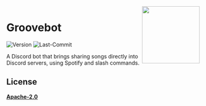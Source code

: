 <img src="https://github.com/Glitchood101/Groovebot/blob/main/GrooveBot_Logo.png" align="right" width="150" height="150" />

# Groovebot 
![Version](https://img.shields.io/badge/Version-Beta-blue?style=for-the-badge)
![Last-Commit](https://img.shields.io/github/last-commit/Glitchood101/Groovebot/main?style=for-the-badge)

A Discord bot that brings sharing songs directly into Discord servers, using Spotify and slash commands.


## License

**[Apache-2.0](https://choosealicense.com/licenses/apache-2.0/)**
